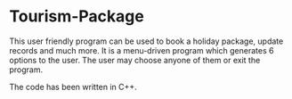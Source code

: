 # Tourism-Package
This user friendly program can be used to book a holiday package, update records and much more.
It is a menu-driven program which generates 6 options to the user.
The user may choose anyone of them or exit the program.

The code has been written in C++.

